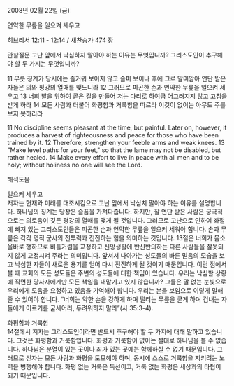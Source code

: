 2008년 02월 22일 (금)

연약한 무릎을 일으켜 세우고



히브리서 12:11 - 12:14 / 새찬송가 474 장


관찰질문
고난 앞에서 낙심하지 말아야 하는 이유는 무엇입니까? 
그리스도인이 추구해야 할 두 가지는 무엇입니까? 

11 무릇 징계가 당시에는 즐거워 보이지 않고 슬퍼 보이나 후에 그로 말미암아 연단 받은 자들은 의와 평강의 열매를 맺느니라 12 그러므로 피곤한 손과 연약한 무릎을 일으켜 세우고 13 너희 발을 위하여 곧은 길을 만들어 저는 다리로 하여금 어그러지지 않고 고침을 받게 하라 14 모든 사람과 더불어 화평함과 거룩함을 따르라 이것이 없이는 아무도 주를 보지 못하리라  

11 No discipline seems pleasant at the time, but painful. Later on, however, it produces a harvest of righteousness and peace for those who have been trained by it. 12 Therefore, strengthen your feeble arms and weak knees. 13 "Make level paths for your feet," so that the lame may not be disabled, but rather healed. 14 Make every effort to live in peace with all men and to be holy; without holiness no one will see the Lord.

해석도움





일으켜 세우고  
저자는 현재와 미래를 대조시킴으로 고난 앞에서 낙심치 말아야 하는 이유를 설명합니다. 하나님의 징계는 당장은 슬픔을 가져다줍니다. 하지만, 잘 연단 받은 사람은 궁극적으로는 의로움이 깃든 평강의 열매를 맺게 될 것입니다. 그러므로 고난으로 인하여 좌절에 빠져 있는 그리스도인들은 피곤한 손과 연약한 무릎을 일으켜 세워야 합니다. 손과 무릎은 각각 영적 군사의 전투력과 전진하는 힘을 의미하는 것입니다. 13절은 너희가 몸소 올바로 행하므로 비틀거림을 교정하고 신앙생활에 반신반의하는 다른 사람들을 잘못되지 않게 교정시켜 주라는 의미입니다. 앞서서 나아가는 성도들의 바른 믿음의 모습을 보고 낙심한 자들이 새로운 용기를 얻어 다시 전진하게 될 것이기 때문입니다. 이런 점에서 볼 때 교회의 모든 성도들은 주변의 성도들에 대한 책임이 있습니다. 우리는 낙심할 상황에 직면한 당사자에게만 모든 책임을 내맡기고 있지 않습니까? 그들은 말 없는 눈빛으로 우리에게 도움을 요청하고 있음을 기억해야 합니다. 우리는 본을 보임으로 이렇게 말해 줄 수 있어야 합니다. “너희는 약한 손을 강하게 하며 떨리는 무릎을 굳게 하며 겁내는 자들에게 이르기를 굳세어라, 두려워하지 말라”(사 35:3-4).  

화평함과 거룩함  
14절에서 저자는 그리스도인이라면 반드시 추구해야 할 두 가지에 대해 말하고 있습니다. 그것은 화평함과 거룩함입니다. 화평과 거룩함이 없이는 절대로 하나님을 볼 수 없습니다. 하나님은 분열이 있는 곳이나 죄가 있는 곳에는 함께하실 수 없기 때문입니다. 그러므로 신자는 모든 사람과 화평을 도모해야 하며, 동시에 스스로 거룩함을 지키려는 노력을 병행해야 합니다. 화평 없는 거룩은 독선이고, 거룩 없는 화평은 세상과의 타협이 되기 때문입니다.